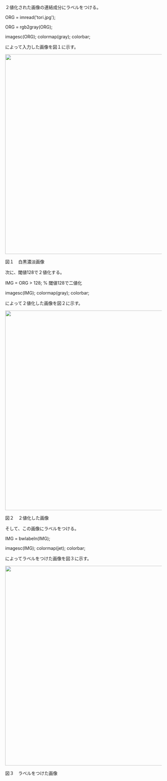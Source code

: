 ２値化された画像の連結成分にラベルをつける。

ORG = imread('tori.jpg'); 

ORG = rgb2gray(ORG); 

imagesc(ORG); colormap(gray); colorbar;

によって入力した画像を図１に示す。

<image src="kadai8-1.png" width="640">

図１　白黒濃淡画像


次に、閾値128で２値化する。

IMG = ORG > 128; % 閾値128で二値化

imagesc(IMG); colormap(gray); colorbar;

によって２値化した画像を図２に示す。

<image src="kadai8-2.png" width="640">

図２　２値化した画像


そして、この画像にラベルをつける。

IMG = bwlabeln(IMG);

imagesc(IMG); colormap(jet); colorbar;

によってラベルをつけた画像を図３に示す。

<image src="kadai8-3.png" width="640">

図３　ラベルをつけた画像

